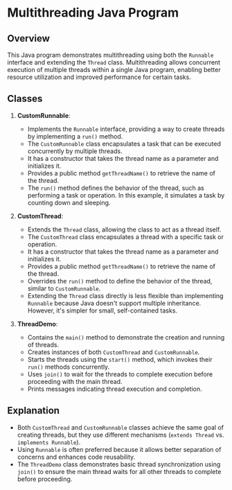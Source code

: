 # Multithreading Java Program 

## Overview
This Java program demonstrates multithreading using both the `Runnable` interface and extending the `Thread` class. Multithreading allows concurrent execution of multiple threads within a single Java program, enabling better resource utilization and improved performance for certain tasks.

## Classes
1. **CustomRunnable**:
   - Implements the `Runnable` interface, providing a way to create threads by implementing a `run()` method.
   - The `CustomRunnable` class encapsulates a task that can be executed concurrently by multiple threads.
   - It has a constructor that takes the thread name as a parameter and initializes it.
   - Provides a public method `getThreadName()` to retrieve the name of the thread.
   - The `run()` method defines the behavior of the thread, such as performing a task or operation. In this example, it simulates a task by counting down and sleeping.

2. **CustomThread**:
   - Extends the `Thread` class, allowing the class to act as a thread itself.
   - The `CustomThread` class encapsulates a thread with a specific task or operation.
   - It has a constructor that takes the thread name as a parameter and initializes it.
   - Provides a public method `getThreadName()` to retrieve the name of the thread.
   - Overrides the `run()` method to define the behavior of the thread, similar to `CustomRunnable`.
   - Extending the `Thread` class directly is less flexible than implementing `Runnable` because Java doesn't support multiple inheritance. However, it's simpler for small, self-contained tasks.

3. **ThreadDemo**:
   - Contains the `main()` method to demonstrate the creation and running of threads.
   - Creates instances of both `CustomThread` and `CustomRunnable`.
   - Starts the threads using the `start()` method, which invokes their `run()` methods concurrently.
   - Uses `join()` to wait for the threads to complete execution before proceeding with the main thread.
   - Prints messages indicating thread execution and completion.

## Explanation
- Both `CustomThread` and `CustomRunnable` classes achieve the same goal of creating threads, but they use different mechanisms (`extends Thread` vs. `implements Runnable`).
- Using `Runnable` is often preferred because it allows better separation of concerns and enhances code reusability.
- The `ThreadDemo` class demonstrates basic thread synchronization using `join()` to ensure the main thread waits for all other threads to complete before proceeding.



